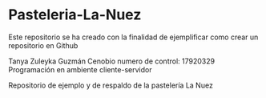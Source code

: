 # Pasteleria-La-Nuez
Este repositorio se ha creado con la finalidad de ejemplificar como crear un repositorio en Github

Tanya Zuleyka Guzmán Cenobio
numero de control: 17920329
Programación en ambiente cliente-servidor

Repositorio de ejemplo y de respaldo de la pastelería La Nuez
